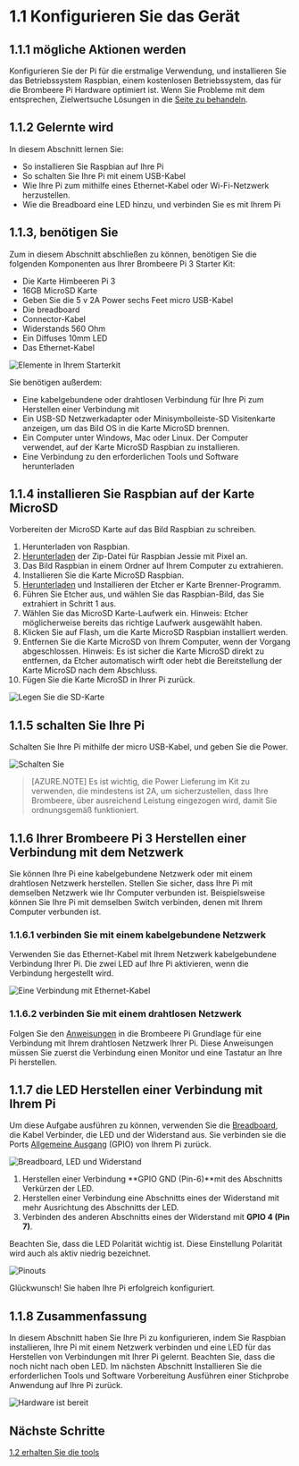 <properties
 pageTitle="Konfigurieren von Ihrem Gerät | Microsoft Azure"
 description="Konfigurieren Sie der Brombeere Pi 3 für die erstmalige Verwendung, und installieren Sie das Betriebssystem Raspbian, einem kostenlosen Betriebssystem, das für die Brombeere Pi Hardware optimiert ist."
 services="iot-hub"
 documentationCenter=""
 authors="shizn"
 manager="timlt"
 tags=""
 keywords=""/>

<tags
 ms.service="iot-hub"
 ms.devlang="multiple"
 ms.topic="article"
 ms.tgt_pltfrm="na"
 ms.workload="na"
 ms.date="10/21/2016"
 ms.author="xshi"/>

# <a name="11-configure-your-device"></a>1.1 Konfigurieren Sie das Gerät

## <a name="111-what-you-will-do"></a>1.1.1 mögliche Aktionen werden

Konfigurieren Sie der Pi für die erstmalige Verwendung, und installieren Sie das Betriebssystem Raspbian, einem kostenlosen Betriebssystem, das für die Brombeere Pi Hardware optimiert ist. Wenn Sie Probleme mit dem entsprechen, Zielwertsuche Lösungen in die [Seite zu behandeln](iot-hub-raspberry-pi-kit-node-troubleshooting.md).

## <a name="112-what-you-will-learn"></a>1.1.2 Gelernte wird

In diesem Abschnitt lernen Sie:

- So installieren Sie Raspbian auf Ihre Pi
- So schalten Sie Ihre Pi mit einem USB-Kabel
- Wie Ihre Pi zum mithilfe eines Ethernet-Kabel oder Wi-Fi-Netzwerk herzustellen.
- Wie die Breadboard eine LED hinzu, und verbinden Sie es mit Ihrem Pi

## <a name="113-what-you-need"></a>1.1.3, benötigen Sie

Zum in diesem Abschnitt abschließen zu können, benötigen Sie die folgenden Komponenten aus Ihrer Brombeere Pi 3 Starter Kit:

- Die Karte Himbeeren Pi 3
- 16GB MicroSD Karte
- Geben Sie die 5 v 2A Power sechs Feet micro USB-Kabel
- Die breadboard
- Connector-Kabel
- Widerstands 560 Ohm
- Ein Diffuses 10mm LED
- Das Ethernet-Kabel

![Elemente in Ihrem Starterkit](media/iot-hub-raspberry-pi-lessons/lesson1/starter_kit.jpg)

Sie benötigen außerdem:

- Eine kabelgebundene oder drahtlosen Verbindung für Ihre Pi zum Herstellen einer Verbindung mit
- Ein USB-SD Netzwerkadapter oder Minisymbolleiste-SD Visitenkarte anzeigen, um das Bild OS in die Karte MicroSD brennen.
- Ein Computer unter Windows, Mac oder Linux. Der Computer verwendet, auf der Karte MicroSD Raspbian zu installieren.
- Eine Verbindung zu den erforderlichen Tools und Software herunterladen

## <a name="114-install-raspbian-on-the-microsd-card"></a>1.1.4 installieren Sie Raspbian auf der Karte MicroSD

Vorbereiten der MicroSD Karte auf das Bild Raspbian zu schreiben.

1. Herunterladen von Raspbian.
  1. [Herunterladen](https://www.raspberrypi.org/downloads/raspbian/) der Zip-Datei für Raspbian Jessie mit Pixel an.
  2. Das Bild Raspbian in einem Ordner auf Ihrem Computer zu extrahieren.
2. Installieren Sie die Karte MicroSD Raspbian.
  1. [Herunterladen](https://www.etcher.io) und Installieren der Etcher er Karte Brenner-Programm.
  2. Führen Sie Etcher aus, und wählen Sie das Raspbian-Bild, das Sie extrahiert in Schritt 1 aus.
  3. Wählen Sie das MicroSD Karte-Laufwerk ein.
    Hinweis: Etcher möglicherweise bereits das richtige Laufwerk ausgewählt haben.
  4. Klicken Sie auf Flash, um die Karte MicroSD Raspbian installiert werden.
  5. Entfernen Sie die Karte MicroSD von Ihrem Computer, wenn der Vorgang abgeschlossen.
    Hinweis: Es ist sicher die Karte MicroSD direkt zu entfernen, da Etcher automatisch wirft oder hebt die Bereitstellung der Karte MicroSD nach dem Abschluss.
  6. Fügen Sie die Karte MicroSD in Ihrer Pi zurück.

![Legen Sie die SD-Karte](media/iot-hub-raspberry-pi-lessons/lesson1/insert_sdcard.jpg)

## <a name="115-power-on-your-pi"></a>1.1.5 schalten Sie Ihre Pi

Schalten Sie Ihre Pi mithilfe der micro USB-Kabel, und geben Sie die Power.

![Schalten Sie](media/iot-hub-raspberry-pi-lessons/lesson1/micro_usb_power_on.jpg)

> [AZURE.NOTE] Es ist wichtig, die Power Lieferung im Kit zu verwenden, die mindestens ist 2A, um sicherzustellen, dass Ihre Brombeere, über ausreichend Leistung eingezogen wird, damit Sie ordnungsgemäß funktioniert.

## <a name="116-connect-your-raspberry-pi-3-to-the-network"></a>1.1.6 Ihrer Brombeere Pi 3 Herstellen einer Verbindung mit dem Netzwerk

Sie können Ihre Pi eine kabelgebundene Netzwerk oder mit einem drahtlosen Netzwerk herstellen. Stellen Sie sicher, dass Ihre Pi mit demselben Netzwerk wie Ihr Computer verbunden ist. Beispielsweise können Sie Ihre Pi mit demselben Switch verbinden, denen mit Ihrem Computer verbunden ist.

### <a name="1161-connect-to-a-wired-network"></a>1.1.6.1 verbinden Sie mit einem kabelgebundene Netzwerk

Verwenden Sie das Ethernet-Kabel mit Ihrem Netzwerk kabelgebundene Verbindung Ihrer Pi. Die zwei LED auf Ihre Pi aktivieren, wenn die Verbindung hergestellt wird.

![Eine Verbindung mit Ethernet-Kabel](media/iot-hub-raspberry-pi-lessons/lesson1/connect_ethernet.jpg)

### <a name="1162-connect-to-a-wireless-network"></a>1.1.6.2 verbinden Sie mit einem drahtlosen Netzwerk

Folgen Sie den [Anweisungen](https://www.raspberrypi.org/learning/software-guide/wifi/) in die Brombeere Pi Grundlage für eine Verbindung mit Ihrem drahtlosen Netzwerk Ihrer Pi. Diese Anweisungen müssen Sie zuerst die Verbindung einen Monitor und eine Tastatur an Ihre Pi herstellen.

## <a name="117-connect-the-led-to-your-pi"></a>1.1.7 die LED Herstellen einer Verbindung mit Ihrem Pi

Um diese Aufgabe ausführen zu können, verwenden Sie die [Breadboard](https://learn.sparkfun.com/tutorials/how-to-use-a-breadboard), die Kabel Verbinder, die LED und der Widerstand aus. Sie verbinden sie die Ports [Allgemeine Ausgang](https://www.raspberrypi.org/documentation/usage/gpio/) (GPIO) von Ihrem Pi zurück. 

![Breadboard, LED und Widerstand](media/iot-hub-raspberry-pi-lessons/lesson1/breadboard_led_resistor.jpg)

1. Herstellen einer Verbindung **GPIO GND (Pin-6)**mit des Abschnitts Verkürzen der LED.
2. Herstellen einer Verbindung eine Abschnitts eines der Widerstand mit mehr Ausrichtung des Abschnitts der LED.
3. Verbinden des anderen Abschnitts eines der Widerstand mit **GPIO 4 (Pin 7)**.

Beachten Sie, dass die LED Polarität wichtig ist. Diese Einstellung Polarität wird auch als aktiv niedrig bezeichnet.

![Pinouts](media/iot-hub-raspberry-pi-lessons/lesson1/pinout_breadboard.png)

Glückwunsch! Sie haben Ihre Pi erfolgreich konfiguriert.

## <a name="118-summary"></a>1.1.8 Zusammenfassung

In diesem Abschnitt haben Sie Ihre Pi zu konfigurieren, indem Sie Raspbian installieren, Ihre Pi mit einem Netzwerk verbinden und eine LED für das Herstellen von Verbindungen mit Ihrer Pi gelernt. Beachten Sie, dass die noch nicht nach oben LED. Im nächsten Abschnitt Installieren Sie die erforderlichen Tools und Software Vorbereitung Ausführen einer Stichprobe Anwendung auf Ihre Pi zurück.

![Hardware ist bereit](media/iot-hub-raspberry-pi-lessons/lesson1/hardware_ready.jpg)

## <a name="next-steps"></a>Nächste Schritte

[1.2 erhalten Sie die tools](iot-hub-raspberry-pi-kit-node-lesson1-get-the-tools-win32.md)
